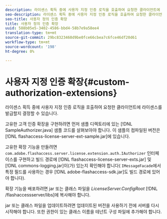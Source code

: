 ```yaml
---
description: 라이센스 획득 중에 사용자 지정 인증 로직을 호출하여 요청한 클라이언트에 라이센스를 발급할지 결정할 수 있습니다.
seo-description: 라이센스 획득 중에 사용자 지정 인증 로직을 호출하여 요청한 클라이언트에 라이센스를 발급할지 결정할 수 있습니다.
seo-title: 사용자 정의 인증 확장
title: 사용자 정의 인증 확장
uuid: 588b05e5-3402-4586-bbd4-58b7e9a58ee4
translation-type: tm+mt
source-git-commit: 29bc8323460d9be0fce66cbea7c6fce46df20d61
workflow-type: tm+mt
source-wordcount: '198'
ht-degree: 0%

---
```



# 사용자 지정 인증 확장{#custom-authorization-extensions}

라이센스 획득 중에 사용자 지정 인증 로직을 호출하여 요청한 클라이언트에 라이센스를 발급할지 결정할 수 있습니다.

고유한 고객 인증 확장을 구현하려면 먼저 샘플 디렉토리에 있는 [!DNL SampleAuthorizer.java] 샘플 코드를 살펴보아야 합니다. 이 샘플의 컴파일된 버전은 [!DNL flashaccess-license-server-ext-sample.jar]에 있습니다.

고유한 확장 기능을 만들려면 `com.adobe.flashaccess.server.license.extension.auth.IAuthorizer` 인터페이스를 구현하고 빌드 경로에 [!DNL flashaccess-license-server-exts.jar] 및 [!DNL commons-logging.jar]이(가) 있는지 확인해야 합니다( `IMessageFacade`에서 특정 필드를 사용하는 경우 [!DNL adobe-flashaccess-sdk.jar]도 빌드 경로에 있어야 합니다).

확장 기능을 배포하려면 jar 또는 클래스 파일을 *LicenseServer.ConfigRoot* [!DNL /flashaccessserver/libs]에 복사해야 합니다.

jar 또는 클래스 파일을 업데이트하려면 업데이트된 버전을 사용하기 전에 서버를 다시 시작해야 합니다. 또한 권한이 있는 클래스 이름을 테넌트 구성 파일에 추가해야 합니다.
